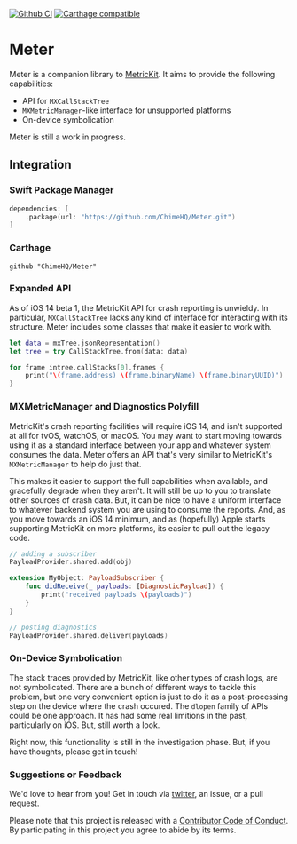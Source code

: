 [![Github CI](https://github.com/ChimeHQ/Meter/workflows/CI/badge.svg)](https://github.com/ChimeHQ/Meter/actions)
[![Carthage compatible](https://img.shields.io/badge/Carthage-compatible-4BC51D.svg)](https://github.com/Carthage/Carthage)

# Meter

Meter is a companion library to [MetricKit](https://developer.apple.com/documentation/metrickit). It aims to provide the following capabilities:

- API for `MXCallStackTree`
- `MXMetricManager`-like interface for unsupported platforms
- On-device symbolication

Meter is still a work in progress.

## Integration

### Swift Package Manager

```swift
dependencies: [
    .package(url: "https://github.com/ChimeHQ/Meter.git")
]
```

### Carthage

```
github "ChimeHQ/Meter"
```

### Expanded API

As of iOS 14 beta 1, the MetricKit API for crash reporting is unwieldy. In particular, `MXCallStackTree` lacks any kind of interface for interacting with its structure. Meter includes some classes that make it easier to work with.

```swift
let data = mxTree.jsonRepresentation()
let tree = try CallStackTree.from(data: data)

for frame intree.callStacks[0].frames {
    print("\(frame.address) \(frame.binaryName) \(frame.binaryUUID)")
}
```

### MXMetricManager and Diagnostics Polyfill

MetricKit's crash reporting facilities will require iOS 14, and isn't supported at all for tvOS, watchOS, or macOS. You may want to start moving towards using it as a standard interface between your app and whatever system consumes the data. Meter offers an API that's very similar to MetricKit's `MXMetricManager` to help do just that.

This makes it easier to support the full capabilities when available, and gracefully degrade when they aren't. It will still be up to you to translate other sources of crash data. But, it can be nice to have a uniform interface to whatever backend system you are using to consume the reports. And, as you move towards an iOS 14 minimum, and as (hopefully) Apple starts supporting MetricKit on more platforms, its easier to pull out the legacy code.

```swift
// adding a subscriber
PayloadProvider.shared.add(obj)

extension MyObject: PayloadSubscriber {
    func didReceive(_ payloads: [DiagnosticPayload]) {
        print("received payloads \(payloads)")
    }
}

// posting diagnostics
PayloadProvider.shared.deliver(payloads)
```

### On-Device Symbolication

The stack traces provided by MetricKit, like other types of crash logs, are not symbolicated. There are a bunch of different ways to tackle this problem, but one very convenient option is just to do it as a post-processing step on the device where the crash occured. The `dlopen` family of APIs could be one approach. It has had some real limitions in the past, particularly on iOS. But, still worth a look.

Right now, this functionality is still in the investigation phase. But, if you have thoughts, please get in touch!

### Suggestions or Feedback

We'd love to hear from you! Get in touch via [twitter](https://twitter.com/chimehq), an issue, or a pull request.

Please note that this project is released with a [Contributor Code of Conduct](CODE_OF_CONDUCT.md). By participating in this project you agree to abide by its terms.
